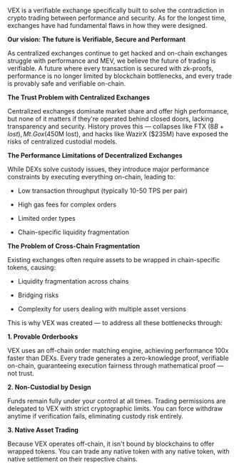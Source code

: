 VEX is a verifiable exchange specifically built to solve the contradiction in crypto trading between performance and security. As for the longest time, exchanges have had fundamental flaws in how they were designed.

**Our vision: The future is Verifiable, Secure and Performant**

As centralized exchanges continue to get hacked and on-chain exchanges struggle with performance and MEV, we believe the future of trading is verifiable. A future where every transaction is secured with zk-proofs, performance is no longer limited by blockchain bottlenecks, and every trade is provably safe and verifiable on-chain.

**The Trust Problem with Centralized Exchanges**

Centralized exchanges dominate market share and offer high performance, but none of it matters if they're operated behind closed doors, lacking transparency and security. History proves this — collapses like FTX ($8B+ lost), Mt. Gox ($450M lost), and hacks like WazirX ($235M) have exposed the risks of centralized custodial models.

**The Performance Limitations of Decentralized Exchanges**

While DEXs solve custody issues, they introduce major performance constraints by executing everything on-chain, leading to:

- Low transaction throughput (typically 10-50 TPS per pair)

- High gas fees for complex orders

- Limited order types

- Chain-specific liquidity fragmentation

**The Problem of Cross-Chain Fragmentation**

Existing exchanges often require assets to be wrapped in chain-specific tokens, causing:

- Liquidity fragmentation across chains

- Bridging risks

- Complexity for users dealing with multiple asset versions

This is why VEX was created — to address all these bottlenecks through: 

**1. Provable Orderbooks**

VEX uses an off-chain order matching engine, achieving performance 100x faster than DEXs. Every trade generates a zero-knowledge proof, verifiable on-chain, guaranteeing execution fairness through mathematical proof — not trust.

**2. Non-Custodial by Design**

Funds remain fully under your control at all times. Trading permissions are delegated to VEX with strict cryptographic limits. You can force withdraw anytime if verification fails, eliminating custody risk entirely.

**3. Native Asset Trading**

Because VEX operates off-chain, it isn't bound by blockchains to offer wrapped tokens. You can trade any native token with any native token, with native settlement on their respective chains.

